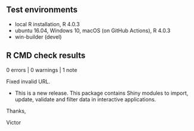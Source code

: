 ## Test environments
* local R installation, R 4.0.3
* ubuntu 16.04, Windows 10, macOS (on GitHub Actions), R 4.0.3
* win-builder (devel)

## R CMD check results

0 errors | 0 warnings | 1 note

Fixed invalid URL.

* This is a new release.
This package contains Shiny modules to import, update, validate and filter data in interactive applications.

Thanks,

Victor
